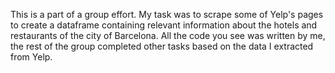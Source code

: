 This is a part of a group effort. My task was to scrape some of Yelp's pages to create a dataframe containing relevant information about the hotels and restaurants of the city of Barcelona. All the code you see was written by me, the rest of the group completed other tasks based on the data I extracted from Yelp.
 
